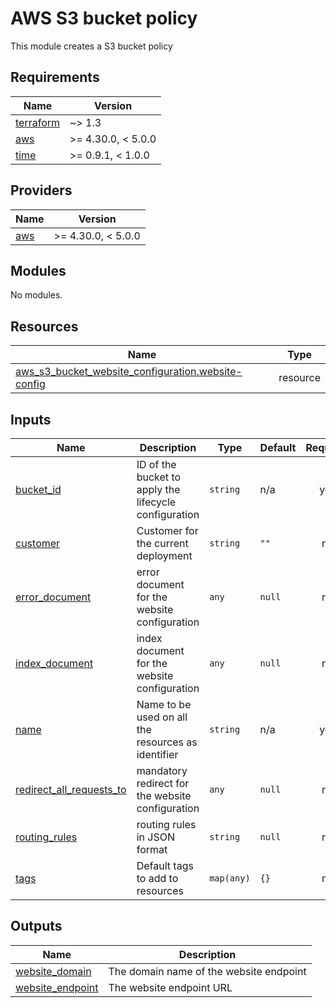 # AWS S3 bucket policy

This module creates a S3 bucket policy
<!-- BEGIN_TF_DOCS -->
## Requirements

| Name | Version |
|------|---------|
| <a name="requirement_terraform"></a> [terraform](#requirement\_terraform) | ~> 1.3 |
| <a name="requirement_aws"></a> [aws](#requirement\_aws) | >= 4.30.0, < 5.0.0 |
| <a name="requirement_time"></a> [time](#requirement\_time) | >= 0.9.1, < 1.0.0 |

## Providers

| Name | Version |
|------|---------|
| <a name="provider_aws"></a> [aws](#provider\_aws) | >= 4.30.0, < 5.0.0 |

## Modules

No modules.

## Resources

| Name | Type |
|------|------|
| [aws_s3_bucket_website_configuration.website-config](https://registry.terraform.io/providers/hashicorp/aws/latest/docs/resources/s3_bucket_website_configuration) | resource |

## Inputs

| Name | Description | Type | Default | Required |
|------|-------------|------|---------|:--------:|
| <a name="input_bucket_id"></a> [bucket\_id](#input\_bucket\_id) | ID of the bucket to apply the lifecycle configuration | `string` | n/a | yes |
| <a name="input_customer"></a> [customer](#input\_customer) | Customer for the current deployment | `string` | `""` | no |
| <a name="input_error_document"></a> [error\_document](#input\_error\_document) | error document for the website configuration | `any` | `null` | no |
| <a name="input_index_document"></a> [index\_document](#input\_index\_document) | index document for the website configuration | `any` | `null` | no |
| <a name="input_name"></a> [name](#input\_name) | Name to be used on all the resources as identifier | `string` | n/a | yes |
| <a name="input_redirect_all_requests_to"></a> [redirect\_all\_requests\_to](#input\_redirect\_all\_requests\_to) | mandatory redirect for the website configuration | `any` | `null` | no |
| <a name="input_routing_rules"></a> [routing\_rules](#input\_routing\_rules) | routing rules in JSON format | `string` | `null` | no |
| <a name="input_tags"></a> [tags](#input\_tags) | Default tags to add to resources | `map(any)` | `{}` | no |

## Outputs

| Name | Description |
|------|-------------|
| <a name="output_website_domain"></a> [website\_domain](#output\_website\_domain) | The domain name of the website endpoint |
| <a name="output_website_endpoint"></a> [website\_endpoint](#output\_website\_endpoint) | The website endpoint URL |
<!-- END_TF_DOCS -->
